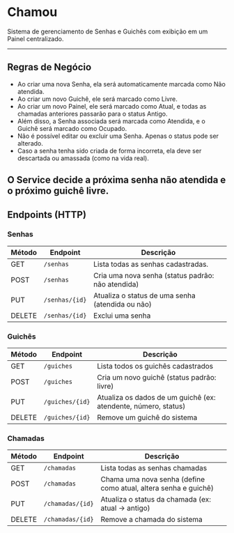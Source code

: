# Chamou

Sistema de gerenciamento de Senhas e Guichês com exibição em um Painel centralizado.

---

## Regras de Negócio

- Ao criar uma nova Senha, ela será automaticamente marcada como Não atendida.
- Ao criar um novo Guichê, ele será marcado como Livre.
- Ao criar um novo Painel, ele será marcado como Atual, e todas as chamadas anteriores passarão para o status Antigo. 
- Além disso, a Senha associada será marcada como Atendida, e o Guichê será marcado como Ocupado.
- Não é possível editar ou excluir uma Senha. Apenas o status pode ser alterado.
- Caso a senha tenha sido criada de forma incorreta, ela deve ser descartada ou amassada (como na vida real).

O Service decide a próxima senha não atendida e o próximo guichê livre.
---

## Endpoints (HTTP)

### Senhas

| Método | Endpoint       | Descrição                                                       |
| ------ | -------------- | --------------------------------------------------------------- |
| GET    | `/senhas`      | Lista todas as senhas cadastradas.                              |
| POST   | `/senhas`      | Cria uma nova senha (status padrão: não atendida)               |
| PUT    | `/senhas/{id}` | Atualiza o status de uma senha (atendida ou não)                |
| DELETE | `/senhas/{id}` | Exclui uma senha                                                |


### Guichês

| Método | Endpoint        | Descrição                                                      |
| ------ | --------------- | -------------------------------------------------------------- |
| GET    | `/guiches`      | Lista todos os guichês cadastrados                             |
| POST   | `/guiches`      | Cria um novo guichê (status padrão: livre)                     |
| PUT    | `/guiches/{id}` | Atualiza os dados de um guichê (ex: atendente, número, status) |
| DELETE | `/guiches/{id}` | Remove um guichê do sistema                                    |


### Chamadas

| Método | Endpoint         | Descrição                                                       |
| ------ | ---------------- | --------------------------------------------------------------- |
| GET    | `/chamadas`      | Lista todas as senhas chamadas                                  |
| POST   | `/chamadas`      | Chama uma nova senha (define como atual, altera senha e guichê) |
| PUT    | `/chamadas/{id}` | Atualiza o status da chamada (ex: atual → antigo)               |
| DELETE | `/chamadas/{id}` | Remove a chamada do sistema                                     |
